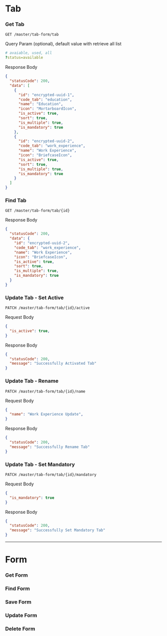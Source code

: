 # Tab

### Get Tab
`GET /master/tab-form/tab`

Query Param (optional), default value with retrieve all list
```yaml
# avaiable, used, all
?status=available
```

Response Body
```json
{
  "statusCode": 200,
  "data": [
    {
      "id": "encrypted-uuid-1",
      "code_tab": "education",
      "name": "Education",
      "icon": "MortarboardIcon",
      "is_active": true,
      "sort": true,
      "is_multiple": true,
      "is_mandatory": true
    },
    {
      "id": "encrypted-uuid-2",
      "code_tab": "work_experience",
      "name": "Work Experience",
      "icon": "BriefcaseIcon",
      "is_active": true,
      "sort": true,
      "is_multiple": true,
      "is_mandatory": true
    }
  ]
}
```

### Find Tab
`GET /master/tab-form/tab/{id}`

Response Body
```json
{
  "statusCode": 200,
  "data": {
    "id": "encrypted-uuid-2",
    "code_tab": "work_experience",
    "name": "Work Experience",
    "icon": "BriefcaseIcon",
    "is_active": true,
    "sort": true,
    "is_multiple": true,
    "is_mandatory": true
  }
}
```

### Update Tab - Set Active
`PATCH /master/tab-form/tab/{id}/active`

Request Body
```json
{
  "is_active": true,
}
```

Response Body
```json
{
  "statusCode": 200,
  "message": "Successfully Activated Tab"
}
```

### Update Tab - Rename
`PATCH /master/tab-form/tab/{id}/name`

Request Body
```json
{
  "name": "Work Experience Update",
}
```

Response Body
```json
{
  "statusCode": 200,
  "message": "Successfully Rename Tab"
}
```

### Update Tab - Set Mandatory
`PATCH /master/tab-form/tab/{id}/mandatory`

Request Body
```json
{
  "is_mandatory": true
}
```

Response Body
```json
{
  "statusCode": 200,
  "message": "Successfully Set Mandatory Tab"
}
```

<hr>

# Form

### Get Form

### Find Form

### Save Form

### Update Form 

### Delete Form
